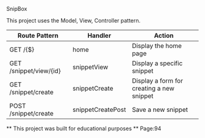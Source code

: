 SnipBox

This project uses the Model, View, Controller pattern.


| Route Pattern       | Handler        | Action             |
|---------------------|----------------|--------------------|
| GET /{$}                   | home           | Display the home page                   |
| GET /snippet/view/{id}       | snippetView    | Display a specific snippet              |
| GET /snippet/create     | snippetCreate  | Display a form for creating a new snippet |
| POST /snippet/create     | snippetCreatePost  | Save a new snippet |


** This project was built for educational purposes **
Page:94
